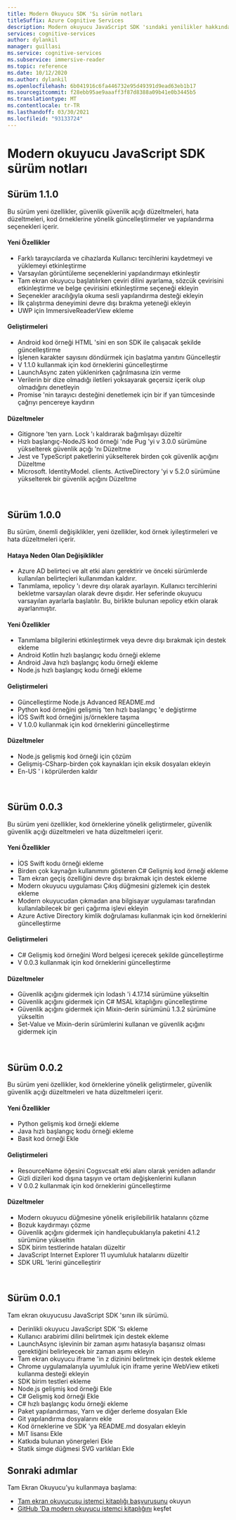 ```yaml
---
title: Modern Okuyucu SDK 'Sı sürüm notları
titleSuffix: Azure Cognitive Services
description: Modern okuyucu JavaScript SDK 'sındaki yenilikler hakkında daha fazla bilgi edinin.
services: cognitive-services
author: dylankil
manager: guillasi
ms.service: cognitive-services
ms.subservice: immersive-reader
ms.topic: reference
ms.date: 10/12/2020
ms.author: dylankil
ms.openlocfilehash: 6b041916c6fa446732e95d49391d9ead63eb1b17
ms.sourcegitcommit: f28ebb95ae9aaaff3f87d8388a09b41e0b3445b5
ms.translationtype: MT
ms.contentlocale: tr-TR
ms.lasthandoff: 03/30/2021
ms.locfileid: "93133724"
---
```

# <a name="immersive-reader-javascript-sdk-release-notes"></a>Modern okuyucu JavaScript SDK sürüm notları

## <a name="version-110"></a>Sürüm 1.1.0

Bu sürüm yeni özellikler, güvenlik güvenlik açığı düzeltmeleri, hata düzeltmeleri, kod örneklerine yönelik güncelleştirmeler ve yapılandırma seçenekleri içerir.

#### <a name="new-features"></a>Yeni Özellikler

* Farklı tarayıcılarda ve cihazlarda Kullanıcı tercihlerini kaydetmeyi ve yüklemeyi etkinleştirme
* Varsayılan görüntüleme seçeneklerini yapılandırmayı etkinleştir
* Tam ekran okuyucu başlatılırken çeviri dilini ayarlama, sözcük çevirisini etkinleştirme ve belge çevirisini etkinleştirme seçeneği ekleyin
* Seçenekler aracılığıyla okuma sesli yapılandırma desteği ekleyin
* İlk çalıştırma deneyimini devre dışı bırakma yeteneği ekleyin
* UWP için ImmersiveReaderView ekleme

#### <a name="improvements"></a>Geliştirmeleri

* Android kod örneği HTML 'sini en son SDK ile çalışacak şekilde güncelleştirme
* İşlenen karakter sayısını döndürmek için başlatma yanıtını Güncelleştir
* V 1.1.0 kullanmak için kod örneklerini güncelleştirme
* LaunchAsync zaten yüklenirken çağrılmasına izin verme
* Verilerin bir dize olmadığı iletileri yoksayarak geçersiz içerik olup olmadığını denetleyin
* Promise 'nin tarayıcı desteğini denetlemek için bir if yan tümcesinde çağrıyı pencereye kaydırın

#### <a name="fixes"></a>Düzeltmeler

* Gitignore 'ten yarn. Lock 'ı kaldırarak bağımlışayı düzeltir
* Hızlı başlangıç-NodeJS kod örneği 'nde Pug 'yi v 3.0.0 sürümüne yükselterek güvenlik açığı 'nı Düzeltme
* Jest ve TypeScript paketlerini yükselterek birden çok güvenlik açığını Düzeltme
* Microsoft. IdentityModel. clients. ActiveDirectory 'yi v 5.2.0 sürümüne yükselterek bir güvenlik açığını Düzeltme

<br>

## <a name="version-100"></a>Sürüm 1.0.0

Bu sürüm, önemli değişiklikler, yeni özellikler, kod örnek iyileştirmeleri ve hata düzeltmeleri içerir.

#### <a name="breaking-changes"></a>Hataya Neden Olan Değişiklikler

* Azure AD belirteci ve alt etki alanı gerektirir ve önceki sürümlerde kullanılan belirteçleri kullanımdan kaldırır.
* Tanımlama, ıepolicy 'ı devre dışı olarak ayarlayın. Kullanıcı tercihlerini bekletme varsayılan olarak devre dışıdır. Her seferinde okuyucu varsayılan ayarlarla başlatılır. Bu, birlikte bulunan ıepolicy etkin olarak ayarlanmıştır.

#### <a name="new-features"></a>Yeni Özellikler

* Tanımlama bilgilerini etkinleştirmek veya devre dışı bırakmak için destek ekleme
* Android Kotlin hızlı başlangıç kodu örneği ekleme
* Android Java hızlı başlangıç kodu örneği ekleme
* Node.js hızlı başlangıç kodu örneği ekleme

#### <a name="improvements"></a>Geliştirmeleri

* Güncelleştirme Node.js Advanced README.md
* Python kod örneğini gelişmiş 'ten hızlı başlangıç 'e değiştirme
* İOS Swift kod örneğini js/örneklere taşıma
* V 1.0.0 kullanmak için kod örneklerini güncelleştirme

#### <a name="fixes"></a>Düzeltmeler

* Node.js gelişmiş kod örneği için çözüm
* Gelişmiş-CSharp-birden çok kaynakları için eksik dosyaları ekleyin
* En-US ' i köprülerden kaldır

<br>

## <a name="version-003"></a>Sürüm 0.0.3

Bu sürüm yeni özellikler, kod örneklerine yönelik geliştirmeler, güvenlik güvenlik açığı düzeltmeleri ve hata düzeltmeleri içerir.

#### <a name="new-features"></a>Yeni Özellikler

* İOS Swift kodu örneği ekleme
* Birden çok kaynağın kullanımını gösteren C# Gelişmiş kod örneği ekleme 
* Tam ekran geçiş özelliğini devre dışı bırakmak için destek ekleme
* Modern okuyucu uygulaması Çıkış düğmesini gizlemek için destek ekleme
* Modern okuyucudan çıkmadan ana bilgisayar uygulaması tarafından kullanılabilecek bir geri çağırma işlevi ekleyin
* Azure Active Directory kimlik doğrulaması kullanmak için kod örneklerini güncelleştirme

#### <a name="improvements"></a>Geliştirmeleri

* C# Gelişmiş kod örneğini Word belgesi içerecek şekilde güncelleştirme
* V 0.0.3 kullanmak için kod örneklerini güncelleştirme

#### <a name="fixes"></a>Düzeltmeler

* Güvenlik açığını gidermek için lodash 'i 4.17.14 sürümüne yükseltin
* Güvenlik açığını gidermek için C# MSAL kitaplığını güncelleştirme
* Güvenlik açığını gidermek için Mixin-derin sürümünü 1.3.2 sürümüne yükseltin
* Set-Value ve Mixin-derin sürümlerini kullanan ve güvenlik açığını gidermek için

<br>

## <a name="version-002"></a>Sürüm 0.0.2

Bu sürüm yeni özellikler, kod örneklerine yönelik geliştirmeler, güvenlik güvenlik açığı düzeltmeleri ve hata düzeltmeleri içerir.

#### <a name="new-features"></a>Yeni Özellikler

* Python gelişmiş kod örneği ekleme
* Java hızlı başlangıç kodu örneği ekleme
* Basit kod örneği Ekle

#### <a name="improvements"></a>Geliştirmeleri

* ResourceName öğesini Cogsvcsalt etki alanı olarak yeniden adlandır
* Gizli dizileri kod dışına taşıyın ve ortam değişkenlerini kullanın
* V 0.0.2 kullanmak için kod örneklerini güncelleştirme

#### <a name="fixes"></a>Düzeltmeler

* Modern okuyucu düğmesine yönelik erişilebilirlik hatalarını çözme
* Bozuk kaydırmayı çözme
* Güvenlik açığını gidermek için handleçubuklarıyla paketini 4.1.2 sürümüne yükseltin
* SDK birim testlerinde hataları düzeltir
* JavaScript Internet Explorer 11 uyumluluk hatalarını düzeltir
* SDK URL 'lerini güncelleştirir

<br>

## <a name="version-001"></a>Sürüm 0.0.1

Tam ekran okuyucusu JavaScript SDK 'sının ilk sürümü.

* Derinlikli okuyucu JavaScript SDK 'Sı ekleme
* Kullanıcı arabirimi dilini belirtmek için destek ekleme
* LaunchAsync işlevinin bir zaman aşımı hatasıyla başarısız olması gerektiğini belirleyecek bir zaman aşımı ekleyin
* Tam ekran okuyucu iframe 'in z dizinini belirtmek için destek ekleme
* Chrome uygulamalarıyla uyumluluk için iframe yerine WebView etiketi kullanma desteği ekleyin
* SDK birim testleri ekleme
* Node.js gelişmiş kod örneği Ekle
* C# Gelişmiş kod örneği Ekle
* C# hızlı başlangıç kodu örneği ekleme
* Paket yapılandırması, Yarn ve diğer derleme dosyaları Ekle
* Git yapılandırma dosyalarını ekle
* Kod örneklerine ve SDK 'ya README.md dosyaları ekleyin
* MıT lisansı Ekle
* Katkıda bulunan yönergeleri Ekle
* Statik simge düğmesi SVG varlıkları Ekle

## <a name="next-steps"></a>Sonraki adımlar

Tam Ekran Okuyucu’yu kullanmaya başlama:

* [Tam ekran okuyucusu istemci kitaplığı başvurusunu](./reference.md) okuyun
* [GitHub 'Da modern okuyucu istemci kitaplığını](https://github.com/microsoft/immersive-reader-sdk) keşfet
